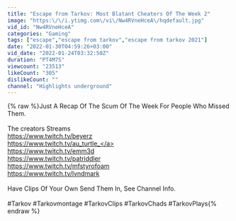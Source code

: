 ```yaml
---
title: "Escape from Tarkov: Most Blatant Cheaters Of The Week 2"
image: "https:\/\/i.ytimg.com\/vi\/Nw4RVneHceA\/hqdefault.jpg"
vid_id: "Nw4RVneHceA"
categories: "Gaming"
tags: ["escape","escape from tarkov","escape from tarkov 2021"]
date: "2022-01-30T04:59:26+03:00"
vid_date: "2022-01-24T03:32:50Z"
duration: "PT4M7S"
viewcount: "23513"
likeCount: "305"
dislikeCount: ""
channel: "Highlights underground"
---
```

{% raw %}Just A Recap Of The Scum Of The Week For People Who Missed Them.<br /><br />The creators Streams<br /><a rel="nofollow" target="blank" href="https://www.twitch.tv/beyerz">https://www.twitch.tv/beyerz</a><br /><a rel="nofollow" target="blank" href="https://www.twitch.tv/au_turtle_">https://www.twitch.tv/au_turtle_</a><br /><a rel="nofollow" target="blank" href="https://www.twitch.tv/emm3d">https://www.twitch.tv/emm3d</a><br /><a rel="nofollow" target="blank" href="https://www.twitch.tv/patriddler">https://www.twitch.tv/patriddler</a><br /><a rel="nofollow" target="blank" href="https://www.twitch.tv/mfstyrofoam">https://www.twitch.tv/mfstyrofoam</a><br /><a rel="nofollow" target="blank" href="https://www.twitch.tv/lvndmark">https://www.twitch.tv/lvndmark</a><br /><br />Have Clips Of Your Own Send Them In, See Channel Info.<br /><br />#Tarkov #Tarkovmontage #TarkovClips #TarkovChads #TarkovPlays{% endraw %}
